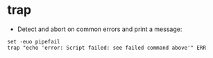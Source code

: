 # trap

- Detect and abort on common errors and print a message:

```shell
set -euo pipefail
trap "echo 'error: Script failed: see failed command above'" ERR
```
